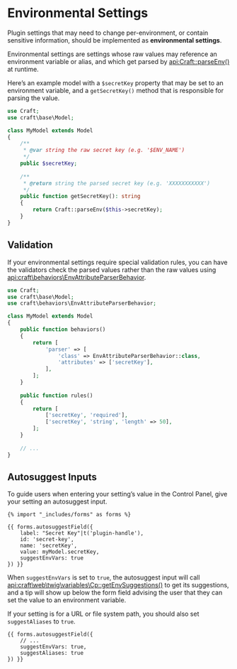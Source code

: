 # Environmental Settings

Plugin settings that may need to change per-environment, or contain sensitive information, should be implemented as **environmental settings**.

Environmental settings are settings whose raw values may reference an environment variable or alias, and which get parsed by <api:Craft::parseEnv()> at runtime.

Here’s an example model with a `$secretKey` property that may be set to an environment variable, and a `getSecretKey()` method that is responsible for parsing the value.

```php
use Craft;
use craft\base\Model;

class MyModel extends Model
{
    /**
     * @var string the raw secret key (e.g. '$ENV_NAME')
     */
    public $secretKey;
    
    /**
     * @return string the parsed secret key (e.g. 'XXXXXXXXXXX')
     */ 
    public function getSecretKey(): string
    {
        return Craft::parseEnv($this->secretKey);
    }
}
```

## Validation

If your environmental settings require special validation rules, you can have the validators check the parsed values rather than the raw values using <api:craft\behaviors\EnvAttributeParserBehavior>.

```php
use Craft;
use craft\base\Model;
use craft\behaviors\EnvAttributeParserBehavior;

class MyModel extends Model
{
    public function behaviors()
    {
        return [
            'parser' => [
                'class' => EnvAttributeParserBehavior::class,
                'attributes' => ['secretKey'],
            ],
        ];
    }
    
    public function rules()
    {
        return [
            ['secretKey', 'required'],
            ['secretKey', 'string', 'length' => 50],
        ];
    }
    
    // ...
}
```

## Autosuggest Inputs

To guide users when entering your setting’s value in the Control Panel, give your setting an autosuggest input.

```twig
{% import "_includes/forms" as forms %}

{{ forms.autosuggestField({
    label: "Secret Key"|t('plugin-handle'),
    id: 'secret-key',
    name: 'secretKey',
    value: myModel.secretKey,
    suggestEnvVars: true
}) }}
```

When `suggestEnvVars` is set to `true`, the autosuggest input will call <api:craft\web\twig\variables\Cp::getEnvSuggestions()> to get its suggestions, and a tip will show up below the form field advising the user that they can set the value to an environment variable.

If your setting is for a URL or file system path, you should also set `suggestAliases` to `true`.

```twig{4}
{{ forms.autosuggestField({
    // ...
    suggestEnvVars: true,
    suggestAliases: true
}) }}
```
